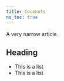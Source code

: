 ```yaml
---
title: Coconuts
no_toc: true
---
```


A very narrow article.
<!--more-->
## Heading

*   This is a list
*   This is a list
